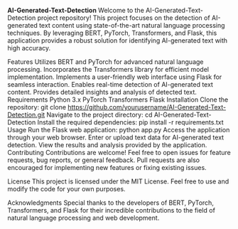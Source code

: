 **AI-Generated-Text-Detection**
Welcome to the AI-Generated-Text-Detection project repository! This project focuses on the detection of AI-generated text content using state-of-the-art natural language processing techniques. By leveraging BERT, PyTorch, Transformers, and Flask, this application provides a robust solution for identifying AI-generated text with high accuracy.

Features
Utilizes BERT and PyTorch for advanced natural language processing.
Incorporates the Transformers library for efficient model implementation.
Implements a user-friendly web interface using Flask for seamless interaction.
Enables real-time detection of AI-generated text content.
Provides detailed insights and analysis of detected text.
Requirements
Python 3.x
PyTorch
Transformers
Flask
Installation
Clone the repository: git clone https://github.com/yourusername/AI-Generated-Text-Detection.git
Navigate to the project directory: cd AI-Generated-Text-Detection
Install the required dependencies: pip install -r requirements.txt
Usage
Run the Flask web application: python app.py
Access the application through your web browser.
Enter or upload text data for AI-generated text detection.
View the results and analysis provided by the application.
Contributing
Contributions are welcome! Feel free to open issues for feature requests, bug reports, or general feedback. Pull requests are also encouraged for implementing new features or fixing existing issues.

License
This project is licensed under the MIT License. Feel free to use and modify the code for your own purposes.

Acknowledgments
Special thanks to the developers of BERT, PyTorch, Transformers, and Flask for their incredible contributions to the field of natural language processing and web development.

